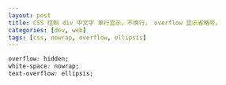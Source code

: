 ```yaml
---
layout: post
title: CSS 控制 div 中文字 单行显示，不换行， overflow 显示省略号。
categories: [dev, web]
tags: [css, nowrap, overflow, ellipsis]
---
```


~~~ css
overflow: hidden;
white-space: nowrap;
text-overflow: ellipsis;
~~~